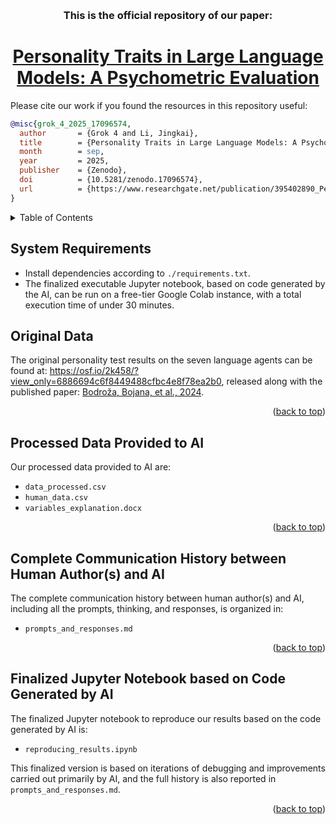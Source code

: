 
<a name="readme-top"></a>




<br />
<div align="center">

<h3 align="center">This is the official repository of our paper: 
</h3>

<h1 align="center"><a href="https://www.researchgate.net/publication/395402890_Personality_Traits_in_Large_Language_Models_A_Psychometric_Evaluation">Personality Traits in Large Language Models: A Psychometric Evaluation</a></h1>

</div>

Please cite our work if you found the resources in this repository useful:

```bib
@misc{grok_4_2025_17096574,
  author       = {Grok 4 and Li, Jingkai},
  title        = {Personality Traits in Large Language Models: A Psychometric Evaluation},
  month        = sep,
  year         = 2025,
  publisher    = {Zenodo},
  doi          = {10.5281/zenodo.17096574},
  url          = {https://www.researchgate.net/publication/395402890_Personality_Traits_in_Large_Language_Models_A_Psychometric_Evaluation},
}
```



<!-- TABLE OF CONTENTS -->
<details>
  <summary>Table of Contents</summary>
  <ol>
    <li><a href="#System Requirements">System Requirements</a></li>
    <li><a href="#Original Data">Original Data</a></li>
    <li><a href="#Processed Data Provided to AI">Processed Data Provided to AI</a>
    </li>
    <li>
      <a href="#Complete Communication History between Human Author(s) and AI">Complete Communication History between Human Author(s) and AI</a>
    </li>
    <li><a href="#Finalized Jupyter Notebook based on Code Generated by AI">Finalized Jupyter Notebook based on Code Generated by AI</a></li>
    </li>
  </ol>
</details>



## System Requirements

- Install dependencies according to `./requirements.txt`.
- The finalized executable Jupyter notebook, based on code generated by the AI, can be run on a free-tier Google Colab instance, with a total execution time of under 30 minutes.



## Original Data

The original personality test results on the seven language agents can be found at: https://osf.io/2k458/?view_only=6886694c6f8449488cfbc4e8f78ea2b0, released along with the published paper: [Bodroža, Bojana, et al., 2024](https://royalsocietypublishing.org/doi/10.1098/rsos.240180).


<p align="right">(<a href="#readme-top">back to top</a>)</p>


## Processed Data Provided to AI

Our processed data provided to AI are:

- `data_processed.csv`
- `human_data.csv`
- `variables_explanation.docx`


<p align="right">(<a href="#readme-top">back to top</a>)</p>


## Complete Communication History between Human Author(s) and AI

The complete communication history between human author(s) and AI, including all the prompts, thinking, and responses, is organized in:

- `prompts_and_responses.md`



<p align="right">(<a href="#readme-top">back to top</a>)</p>


## Finalized Jupyter Notebook based on Code Generated by AI

The finalized Jupyter notebook to reproduce our results based on the code generated by AI is:

- `reproducing_results.ipynb`

This finalized version is based on iterations of debugging and improvements carried out primarily by AI, and the full history is also reported in `prompts_and_responses.md`.



<p align="right">(<a href="#readme-top">back to top</a>)</p>


